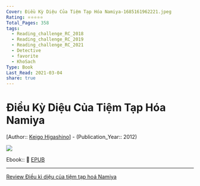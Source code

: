 ```yaml
---
Cover: Điều Kỳ Diệu Của Tiệm Tạp Hóa Namiya-1685161962221.jpeg
Rating: ⭐⭐⭐⭐⭐
Total_Pages: 358
tags:
  - Reading_challenge_RC_2018
  - Reading_challenge_RC_2019
  - Reading_challenge_RC_2021
  - Detective
  - favorite
  - KhoSach
Type: Book
Last_Read: 2021-03-04
share: true
---
```


# Điều Kỳ Diệu Của Tiệm Tạp Hóa Namiya
[Author:: [Keigo Higashino](../../Keigo%20Higashino.md)] - (Publication_Year:: 2012)

![](https://i.imgur.com/I9CD6h2.jpg)


Ebook:: 📘 [EPUB](https://onedrive.live.com/download?resid=E92BC60129512289%21133&authkey=!ALVKfnD3YetdmkA)

---
[Review Điều kì diệu của tiệm tạp hoá Namiya](./Review%20%C4%90i%E1%BB%81u%20k%C3%AC%20di%E1%BB%87u%20c%E1%BB%A7a%20ti%E1%BB%87m%20t%E1%BA%A1p%20ho%C3%A1%20Namiya.md)
